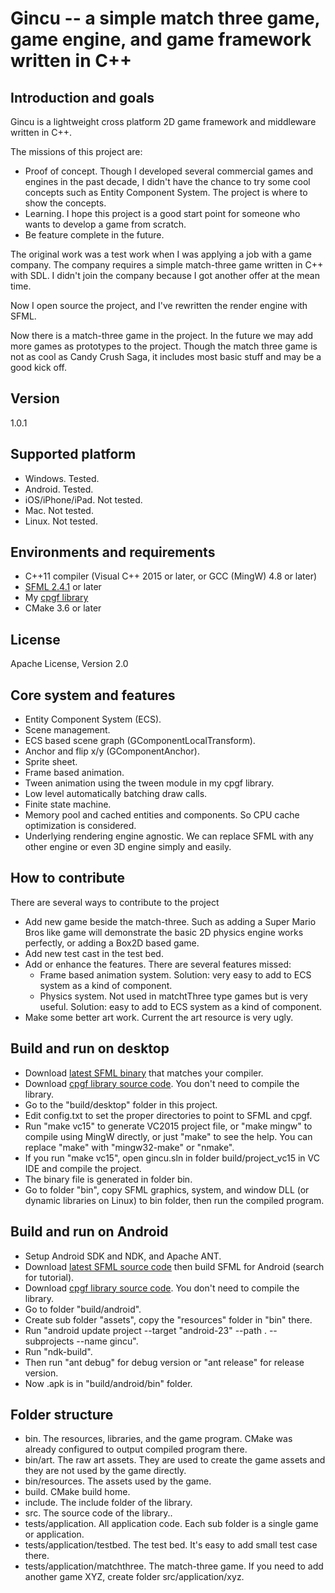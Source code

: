 # Gincu -- a simple match three game, game engine, and game framework written in C++

## Introduction and goals

Gincu is a lightweight cross platform 2D game framework and middleware written in C++.

The missions of this project are:
 * Proof of concept. Though I developed several commercial games and engines in the past decade, I didn't have the chance to try some cool concepts such as Entity Component System. The project is where to show the concepts.
 * Learning. I hope this project is a good start point for someone who wants to develop a game from scratch.
 * Be feature complete in the future.

The original work was a test work when I was applying a job with a game company. The company requires a simple match-three game written in C++ with SDL. I didn't join the company because I got another offer at the mean time.

Now I open source the project, and I've rewritten the render engine with SFML.

Now there is a match-three game in the project. In the future we may add more games as prototypes to the project. Though the match three game is not as cool as Candy Crush Saga, it includes most basic stuff and may be a good kick off.

## Version

1.0.1

## Supported platform

 * Windows. Tested.
 * Android. Tested.
 * iOS/iPhone/iPad. Not tested.
 * Mac. Not tested.
 * Linux. Not tested.
 
## Environments and requirements

 * C++11 compiler (Visual C++ 2015 or later, or GCC (MingW) 4.8 or later)
 * [SFML 2.4.1](http://www.sfml-dev.org/) or later
 * My [cpgf library](https://github.com/cpgf/cpgf)
 * CMake 3.6 or later

## License

Apache License, Version 2.0

## Core system and features

 * Entity Component System (ECS).
 * Scene management.
 * ECS based scene graph (GComponentLocalTransform).
 * Anchor and flip x/y (GComponentAnchor).
 * Sprite sheet.
 * Frame based animation.
 * Tween animation using the tween module in my cpgf library.
 * Low level automatically batching draw calls.
 * Finite state machine.
 * Memory pool and cached entities and components. So CPU cache optimization is considered.
 * Underlying rendering engine agnostic. We can replace SFML with any other engine or even 3D engine simply and easily.

## How to contribute

There are several ways to contribute to the project

 * Add new game beside the match-three. Such as adding a Super Mario Bros like game will demonstrate the basic 2D physics engine works perfectly, or adding a Box2D based game.
 * Add new test cast in the test bed.
 * Add or enhance the features. There are several features missed:
   * Frame based animation system. Solution: very easy to add to ECS system as a kind of component.
   * Physics system. Not used in matchtThree type games but is very useful. Solution: easy to add to ECS system as a kind of component.
 * Make some better art work. Current the art resource is very ugly.

## Build and run on desktop

 * Download [latest SFML binary](http://www.sfml-dev.org/) that matches your compiler.
 * Download [cpgf library source code](https://github.com/cpgf/cpgf). You don't need to compile the library.
 * Go to the "build/desktop" folder in this project.
 * Edit config.txt to set the proper directories to point to SFML and cpgf.
 * Run "make vc15" to generate VC2015 project file, or "make mingw" to compile using MingW directly, or just "make" to see the help. You can replace "make" with "mingw32-make" or "nmake".
 * If you run "make vc15", open gincu.sln in folder build/project_vc15 in VC IDE and compile the project.
 * The binary file is generated in folder bin.
 * Go to folder "bin", copy SFML graphics, system, and window DLL (or dynamic libraries on Linux) to bin folder, then run the compiled program.

## Build and run on Android

 * Setup Android SDK and NDK, and Apache ANT.
 * Download [latest SFML source code](http://www.sfml-dev.org/) then build SFML for Android (search for tutorial).
 * Download [cpgf library source code](https://github.com/cpgf/cpgf). You don't need to compile the library.
 * Go to folder "build/android".
 * Create sub folder "assets", copy the "resources" folder in "bin" there.
 * Run "android update project --target "android-23" --path . --subprojects --name gincu".
 * Run "ndk-build".
 * Then run "ant debug" for debug version or "ant release" for release version.
 * Now .apk is in "build/android/bin" folder.

## Folder structure

 * bin. The resources, libraries, and the game program. CMake was already configured to output compiled program there.
 * bin/art. The raw art assets. They are used to create the game assets and they are not used by the game directly.
 * bin/resources. The assets used by the game.
 * build. CMake build home.
 * include. The include folder of the library.
 * src. The source code of the library..
 * tests/application. All application code. Each sub folder is a single game or application.
 * tests/application/testbed. The test bed. It's easy to add small test case there.
 * tests/application/matchthree. The match-three game. If you need to add another game XYZ, create folder src/application/xyz.
 
 